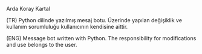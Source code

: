 Arda Koray Kartal

(TR)
Python dilinde yazılmış mesaj botu.
Üzerinde yapılan değişiklik ve kullanım sorumluluğu kullanıcının kendisine aittir.                                                                                                            

(ENG)
Message bot written with Python.
The responsibility for modifications and use belongs to the user.
      
                                                                    
                                                          

